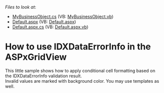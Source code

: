 <!-- default file list -->
*Files to look at*:

* [MyBusinessObject.cs](./CS/WebSite/App_Code/MyBusinessObject.cs) (VB: [MyBusinessObject.vb](./VB/WebSite/App_Code/MyBusinessObject.vb))
* [Default.aspx](./CS/WebSite/Default.aspx) (VB: [Default.aspx](./VB/WebSite/Default.aspx))
* [Default.aspx.cs](./CS/WebSite/Default.aspx.cs) (VB: [Default.aspx.vb](./VB/WebSite/Default.aspx.vb))
<!-- default file list end -->
# How to use IDXDataErrorInfo in the ASPxGridView


<p>This little sample shows how to apply conditional cell formatting based on the IDXDataErrorInfo validation result.<br />
Invalid values are marked with background color. You may use templates as well.</p>

<br/>


